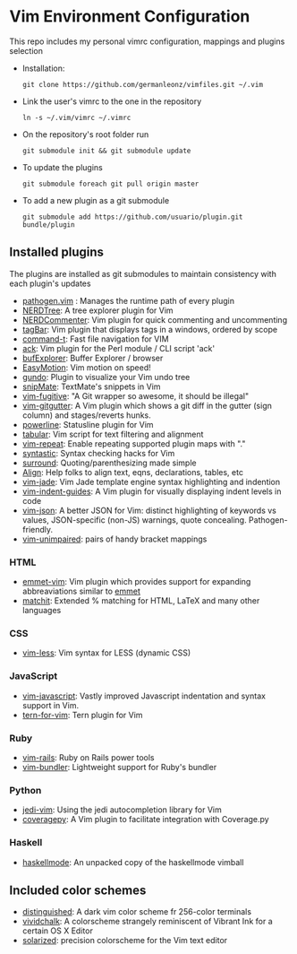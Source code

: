 # Vim Environment Configuration

This repo includes my personal vimrc configuration, mappings and plugins selection

* Installation:  

    ```shell
    git clone https://github.com/germanleonz/vimfiles.git ~/.vim
    ```

* Link the user's vimrc to the one in the repository

    ```shell
    ln -s ~/.vim/vimrc ~/.vimrc
    ```

* On the repository's root folder run

    ```shell
    git submodule init && git submodule update
    ```

* To update the plugins

    ```shell
    git submodule foreach git pull origin master
    ```

* To add a new plugin as a git submodule

    ```shell
    git submodule add https://github.com/usuario/plugin.git bundle/plugin
    ```

## Installed plugins

The plugins are installed as git submodules to maintain consistency with each plugin's updates

* [pathogen.vim](https://github.com/tpope/vim-pathogen) : Manages the runtime path of every plugin
* [NERDTree](https://github.com/scrooloose/nerdtree): A tree explorer plugin for Vim 
* [NERDCommenter](https://github.com/scrooloose/nerdcommenter): Vim plugin for quick commenting and uncommenting 
* [tagBar](https://github.com/majutsushi/tagbar): Vim plugin that displays tags in a windows, ordered by scope
* [command-t](https://github.com/wincent/Command-T): Fast file navigation for VIM
* [ack](https://github.com/mileszs/ack.vim): Vim plugin for the Perl module / CLI script 'ack'
* [bufExplorer](https://github.com/vim-scripts/bufexplorer.zip/tree/master): Buffer Explorer / browser
* [EasyMotion](https://github.com/easymotion/vim-easymotion): Vim motion on speed!
* [gundo](https://github.com/sjl/gundo.vim): Plugin to visualize your Vim undo tree
* [snipMate](https://github.com/garbas/vim-snipmate): TextMate's snippets in Vim
* [vim-fugitive](https://github.com/tpope/vim-fugitive): "A Git wrapper so awesome, it should be illegal"
* [vim-gitgutter](https://github.com/airblade/vim-gitgutter): A Vim plugin which shows a git diff in the gutter (sign column) and stages/reverts hunks.
* [powerline](https://github.com/powerline/powerline): Statusline plugin for Vim
* [tabular](https://github.com/godlygeek/tabular): Vim script for text filtering and alignment
* [vim-repeat](https://github.com/tpope/vim-repeat): Enable repeating supported plugin maps with "."
* [syntastic](https://github.com/scrooloose/syntastic): Syntax checking hacks for Vim
* [surround](https://github.com/tpope/vim-surround): Quoting/parenthesizing made simple
* [Align](https://github.com/vim-scripts/Align): Help folks to align text, eqns, declarations, tables, etc
* [vim-jade](https://github.com/digitaltoad/vim-jade): Vim Jade template engine syntax highlighting and indention
* [vim-indent-guides](https://github.com/nathanaelkane/vim-indent-guides): A Vim plugin for visually displaying indent levels in code
* [vim-json](https://github.com/elzr/vim-json): A better JSON for Vim: distinct highlighting of keywords vs values, JSON-specific (non-JS) warnings, quote concealing. Pathogen-friendly.
* [vim-unimpaired](https://github.com/tpope/vim-unimpaired): pairs of handy bracket mappings

### HTML 
* [emmet-vim](https://github.com/mattn/emmet-vim): Vim plugin which provides support for expanding abbreaviations similar to [emmet](http://emmet.io/)
* [matchit](https://github.com/tmhedberg/matchit): Extended % matching for HTML, LaTeX and many other languages

### CSS
* [vim-less](https://github.com/groenewege/vim-less): Vim syntax for LESS (dynamic CSS)

### JavaScript
* [vim-javascript](https://github.com/pangloss/vim-javascript): Vastly improved Javascript indentation and syntax support in Vim.
* [tern-for-vim](https://github.com/ternjs/tern_for_vim): Tern plugin for Vim

### Ruby
* [vim-rails](https://github.com/tpope/vim-rails): Ruby on Rails power tools
* [vim-bundler](https://github.com/tpope/vim-bundler): Lightweight support for Ruby's bundler
 
### Python
* [jedi-vim](https://github.com/davidhalter/jedi-vim): Using the jedi autocompletion library for Vim
* [coveragepy](https://github.com/alfredodeza/coveragepy.vim): A Vim plugin to facilitate integration with Coverage.py

### Haskell
* [haskellmode](https://github.com/lukerandall/haskellmode-vim): An unpacked copy of the haskellmode vimball

## Included color schemes

* [distinguished](https://github.com/Lokaltog/vim-distinguished): A dark vim color scheme fr 256-color terminals
* [vividchalk](https://github.com/tpope/vim-vividchalk): A colorscheme strangely reminiscent of Vibrant Ink for a certain OS X Editor 
* [solarized](https://github.com/altercation/vim-colors-solarized): precision colorscheme for the Vim text editor 
